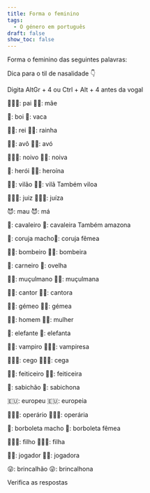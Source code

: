 ```yaml
---
title: Forma o feminino
tags:
  - O género em português
draft: false
show_toc: false
---
```

Forma o feminino das seguintes palavras: 
<article>
Dica para o til de nasalidade 👇

Digita AltGr + 4 ou Ctrl + Alt + 4 antes da vogal
</article>

<e-moji>👨🏻‍🍼</e-moji>: <e-answer readonly>pai</e-answer> <e-moji>🤱🏻</e-moji>: <e-answer>mãe</e-answer> 

<e-moji>🐂</e-moji>: <e-answer readonly>boi</e-answer> <e-moji>🐄</e-moji>: <e-answer>vaca</e-answer> 

<e-moji>🤴🏻</e-moji>: <e-answer readonly>rei</e-answer> <e-moji>👸🏻</e-moji>: <e-answer>rainha</e-answer>

<e-moji>👴🏻</e-moji>: <e-answer readonly>avô</e-answer> <e-moji>👵🏻</e-moji>: <e-answer>avó</e-answer>

<e-moji>🤵🏻‍♂️</e-moji>: <e-answer readonly>noivo</e-answer> <e-moji>👰🏻</e-moji>: <e-answer>noiva</e-answer>

<e-moji>🦸</e-moji>: <e-answer readonly>herói</e-answer> <e-moji>🦸‍♀️</e-moji>: <e-answer>heroína</e-answer>

<e-moji>🦹‍♂️</e-moji>: <e-answer readonly>vilão</e-answer> <e-moji>🦹‍♂️</e-moji>: <e-answer>vilã</e-answer> Também <e-answer readonly>viloa</e-answer>

<e-moji>🧑🏻‍⚖️</e-moji>: <e-answer readonly>juiz</e-answer> <e-moji>👩🏻‍⚖️</e-moji>: <e-answer>juíza</e-answer>

<e-moji>😈</e-moji>: <e-answer readonly>mau</e-answer> <e-moji>😈</e-moji>: <e-answer>má</e-answer>

<e-moji>🏇</e-moji>: <e-answer readonly>cavaleiro</e-answer> <e-moji>🏇</e-moji>: <e-answer>cavaleira</e-answer> Também <e-answer readonly>amazona</e-answer>

<e-moji>🦉</e-moji>: <e-answer readonly>coruja macho</e-answer><e-moji>🦉</e-moji>: <e-answer>coruja fêmea</e-answer>

<e-moji>🧑‍🚒</e-moji>: <e-answer readonly>bombeiro</e-answer> <e-moji>👩‍🚒</e-moji>: <e-answer>bombeira</e-answer>

<e-moji>🐏</e-moji>: <e-answer readonly>carneiro</e-answer> <e-moji>🐑</e-moji>: <e-answer>ovelha</e-answer>

<e-moji>👳🏼</e-moji>: <e-answer readonly>muçulmano</e-answer> <e-moji>🧕🏼</e-moji>: <e-answer>muçulmana</e-answer>

<e-moji>🧑‍🎤</e-moji>: <e-answer readonly>cantor</e-answer> <e-moji>👩‍🎤</e-moji>: <e-answer>cantora</e-answer>

<e-moji>👯‍♂️</e-moji>: <e-answer readonly>gémeo</e-answer> <e-moji>👯‍♀️</e-moji>: <e-answer>gémea</e-answer>

<e-moji>👨🏽</e-moji>: <e-answer readonly>homem</e-answer> <e-moji>👩🏽</e-moji>: <e-answer>mulher</e-answer>

<e-moji>🐘</e-moji>: <e-answer readonly>elefante</e-answer> <e-moji>🐘</e-moji>: <e-answer>elefanta</e-answer>

<e-moji>🧛🏻</e-moji>: <e-answer readonly>vampiro</e-answer> <e-moji>🧛🏻‍♀️</e-moji>: <e-answer>vampiresa</e-answer>

<e-moji>🧑🏻‍🦯</e-moji>: <e-answer readonly>cego</e-answer> <e-moji>👩🏻‍🦯</e-moji>: <e-answer>cega</e-answer>

<e-moji>🧙‍♂️</e-moji>: <e-answer readonly>feiticeiro</e-answer> <e-moji>🧙‍♀️</e-moji>: <e-answer>feiticeira</e-answer>

<e-moji>🧐</e-moji>: <e-answer readonly>sabichão</e-answer> <e-moji>🧐</e-moji>: <e-answer>sabichona</e-answer>

<e-moji>🇪🇺</e-moji>: <e-answer readonly>europeu</e-answer> <e-moji>🇪🇺</e-moji>: <e-answer>europeia</e-answer>

<e-moji>👨🏻‍🏭</e-moji>: <e-answer readonly>operário</e-answer> <e-moji>👩🏻‍🏭</e-moji>: <e-answer>operária</e-answer>

<e-moji>🦋</e-moji>: <e-answer readonly>borboleta macho</e-answer> <e-moji>🦋</e-moji>: <e-answer>borboleta fêmea</e-answer>

<e-moji>👨‍👩‍👦</e-moji>: <e-answer readonly>filho</e-answer> <e-moji>👨‍👩‍👧</e-moji>: <e-answer>filha</e-answer>

<e-moji>🤾‍♂️</e-moji>: <e-answer readonly>jogador</e-answer> <e-moji>🤾‍♀️</e-moji>: <e-answer>jogadora</e-answer>

<e-moji>😜</e-moji>: <e-answer readonly>brincalhão</e-answer> <e-moji>😜</e-moji>: <e-answer>brincalhona</e-answer>

<e-validate>Verifica as respostas</e-validate>
